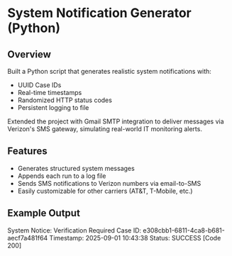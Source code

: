 # System Notification Generator (Python)

## Overview
Built a Python script that generates realistic system notifications with:
- UUID Case IDs
- Real-time timestamps
- Randomized HTTP status codes
- Persistent logging to file

Extended the project with Gmail SMTP integration to deliver messages via Verizon's SMS gateway, simulating real-world IT monitoring alerts.

## Features
- Generates structured system messages
- Appends each run to a log file
- Sends SMS notifications to Verizon numbers via email-to-SMS
- Easily customizable for other carriers (AT&T, T-Mobile, etc.)

## Example Output
System Notice: Verification Required
Case ID: e308cbb1-6811-4ca8-b681-aecf7a481f64
Timestamp: 2025-09-01 10:43:38
Status: SUCCESS [Code 200]
